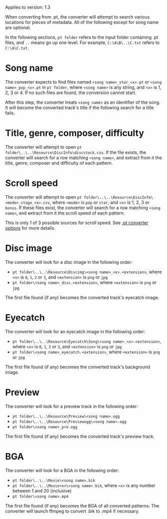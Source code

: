 Applies to version: 1.3

When converting from .pt, the converter will attempt to search various locations for pieces of metadata. All of the following except for song name are optional.

In the following sections, `pt folder` refers to the input folder containing .pt files, and `..` means go up one level. For example, `C:\A\B\..\C.txt` refers to `C:\A\C.txt`.

# Song name

The converter expects to find files named `<song name>_star_<x>.pt` or `<song name>_pop_<x>.pt` in `pt folder`, where `<song name>` is any string, and `<x>` is 1, 2, 3 or 4. If no such files are found, the conversion cannot start.

After this step, the converter treats `<song name>` as an identifier of the song. It will become the converted track's title if the following search for a title fails.

# Title, genre, composer, difficulty

The converter will attempt to open `pt folder\..\..\Resource\DiscInfo\discstock.csv`. If the file exists, the converter will search for a row matching `<song name>`, and extract from it the title, genre, composer and difficulty of each pattern.

# Scroll speed

The converter will attempt to open `pt folder\..\..\Resource\DiscInfo\<mode>_stage_<x>.csv`, where `<mode>` is `pop` or `star`, and `<x>` is 1, 2, 3 or `bonus`. If these files exist, the converter will search for a row matching `<song name>`, and extract from it the scroll speed of each pattern.

This is only 1 of 3 possible sources for scroll speed. See [.pt converter options](pt_converter_options.md) for more details.

# Disc image

The converter will look for a disc image in the following order:
* `pt folder\..\..\Resource\Discimg\<song name>_<x>.<extension>`, where `<x>` is `0`, `1`, `2` or `3`, and `<extension>` is `png` or `jpg`
* `pt folder\<song name>_disc.<extension>`, where `<extension>` is `png` or `jpg`

The first file found (if any) becomes the converted track's eyecatch image.

# Eyecatch

The converter will look for an eyecatch image in the following order:
* `pt folder\..\..\Resource\Eyecatch\Song\<song name>_<x>.<extension>`, where `<x>` is `0`, `1`, `2` or `3`, and `<extension>` is `png` or `jpg`
* `pt folder\<song name>_eyecatch.<extension>`, where `<extension>` is `png` or `jpg`

The first file found (if any) becomes the converted track's background image.

# Preview

The converter will look for a preview track in the following order:
* `pt folder\..\..\Resource\Preview\<song name>.ogg`
* `pt folder\..\..\Resource\Previewogg\<song name>.ogg`
* `pt folder\<song name>_pre.ogg`

The first file found (if any) becomes the converted track's preview track.

# BGA

The converter will look for a BGA in the following order:
* `pt folder\..\..\Movie\<song name>.bik`
* `pt folder\..\..\Movie<x>\<song name>.bik`, where `<x>` is any number between 1 and 20 (inclusive)
* `pt folder\<song name>.mp4`

The first file found (if any) becomes the BGA of all converted patterns. The converter will launch ffmpeg to convert .bik to .mp4 if necessary.
